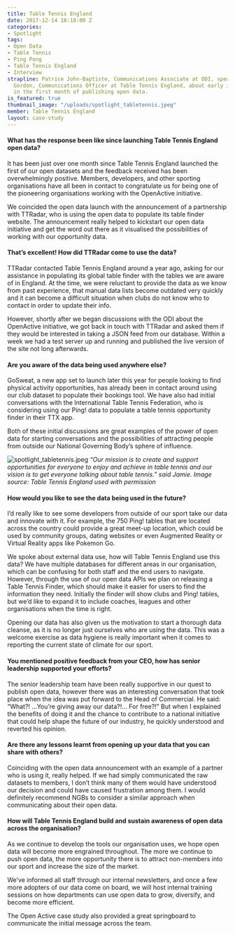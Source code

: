 ```yaml
---
title: Table Tennis England
date: 2017-12-14 16:18:00 Z
categories:
- Spotlight
tags:
- Open Data
- Table Tennis
- Ping Pong
- Table Tennis England
- Interview
strapline: Patrice John-Baptiste, Communications Associate at ODI, speaks with Jamie
  Gordon, Communications Officer at Table Tennis England, about early impact witnessed
  in the first month of publishing open data.
is_featured: true
thumbnail_image: "/uploads/spotlight_tabletennis.jpeg"
member: Table Tennis England
layout: case-study
---
```


#### What has the response been like since launching Table Tennis England open data?



It has been just over one month since Table Tennis England launched the first of our open datasets and the feedback received has been overwhelmingly positive. Members, developers, and other sporting organisations have all been in contact to congratulate us for being one of the pioneering organisations working with the OpenActive initiative.

We coincided the open data launch with the announcement of a partnership with TTRadar, who is using the open data to populate its table finder website. The announcement really helped to kickstart our open data initiative and get the word out there as it visualised the possibilities of working with our opportunity data.

#### That’s excellent! How did TTRadar come to use the data?

TTRadar contacted Table Tennis England around a year ago, asking for our assistance in populating its global table finder with the tables we are aware of in England. At the time, we were reluctant to provide the data as we know from past experience, that manual data lists become outdated very quickly and it can become a difficult situation when clubs do not know who to contact in order to update their info.

However, shortly after we began discussions with the ODI about the OpenActive initiative, we got back in touch with TTRadar and asked them if they would be interested in taking a JSON feed from our database. Within a week we had a test server up and running and published the live version of the site not long afterwards.

####  Are you aware of the data being used anywhere else?

GoSweat, a new app set to launch later this year for people looking to find physical activity opportunities, has already been in contact around using our club dataset to populate their bookings tool. We have also had initial conversations with the International Table Tennis Federation, who is considering using our Ping! data to populate a table tennis opportunity finder in their TTX app.

Both of these initial discussions are great examples of the power of open data for starting conversations and the possibilities of attracting people from outside our National Governing Body’s sphere of influence.

![spotlight_tabletennis.jpeg](/uploads/spotlight_tabletennis.jpeg)
*“Our mission is to create and support opportunities for everyone to enjoy and achieve in table tennis and our vision is to get everyone talking about table tennis.” said Jamie. Image source: Table Tennis England used with permission*

#### How would you like to see the data being used in the future?

I’d really like to see some developers from outside of our sport take our data and innovate with it. For example, the 750 Ping! tables that are located across the country could provide a great meet-up location, which could be used by community groups, dating websites or even Augmented Reality or Virtual Reality apps like Pokemon Go.

We spoke about external data use, how will Table Tennis England use this data?
We have multiple databases for different areas in our organisation, which can be confusing for both staff and the end users to navigate. However, through the use of our open data APIs we plan on releasing a Table Tennis Finder, which should make it easier for users to find the information they need. Initially the finder will show clubs and Ping! tables, but we’d like to expand it to include coaches, leagues and other organisations when the time is right.

Opening our data has also given us the motivation to start a thorough data cleanse, as it is no longer just ourselves who are using the data. This was a welcome exercise as data hygiene is really important when it comes to reporting the current state of climate for our sport.

####  You mentioned positive feedback from your CEO, how has senior leadership supported your efforts?

The senior leadership team have been really supportive in our quest to publish open data, however there was an interesting conversation that took place when the idea was put forward to the Head of Commercial. He said: “What?! …You’re giving away our data?!… For free?!” But when I explained the benefits of doing it and the chance to contribute to a national initiative that could help shape the future of our industry, he quickly understood and reverted his opinion.

#### Are there any lessons learnt from opening up your data that you can share with others?

Coinciding with the open data announcement with an example of a partner who is using it, really helped. If we had simply communicated the raw datasets to members, I don’t think many of them would have understood our decision and could have caused frustration among them. I would definitely recommend NGBs to consider a similar approach when communicating about their open data.

#### How will Table Tennis England build and sustain awareness of open data across the organisation?

As we continue to develop the tools our organisation uses, we hope open data will become more engrained throughout. The more we continue to push open data, the more opportunity there is to attract non-members into our sport and increase the size of the market.

We’ve informed all staff through our internal newsletters, and once a few more adopters of our data come on board, we will host internal training sessions on how departments can use open data to grow, diversify, and become more efficient.

The Open Active case study also provided a great springboard to communicate the initial message across the team.